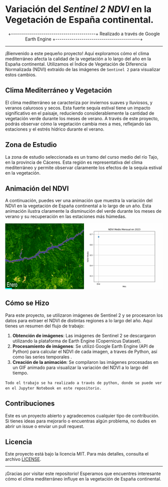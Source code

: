 # Variación del *Sentinel 2 NDVI* en la Vegetación de España continental. 

<div align="center">
+------------------------------------------+
 Realizado a través de Google Earth Engine 
+------------------------------------------+
</div>

----


¡Bienvenido a este pequeño proyecto! Aquí exploramos cómo el clima mediterráneo afecta la calidad de la vegetación a lo largo del año en la España continental. Utilizamos el Índice de Vegetación de Diferencia Normalizada (NDVI) extraído de las imágenes de `Sentinel 2` para visualizar estos cambios.

## Clima Mediterráneo y Vegetación

El clima mediterráneo se caracteriza por inviernos suaves y lluviosos, y veranos calurosos y secos. Esta fuerte sequía estival tiene un impacto significativo en el paisaje, reduciendo considerablemente la cantidad de vegetación verde durante los meses de verano. A través de este proyecto, podrás observar cómo la vegetación cambia mes a mes, reflejando las estaciones y el estrés hídrico durante el verano.

## Zona de Estudio

La zona de estudio seleccionada es un tramo del curso medio del río Tajo, en la provincia de Cáceres. Esta región es representativa del clima mediterráneo y permite observar claramente los efectos de la sequía estival en la vegetación.

## Animación del NDVI

A continuación, puedes ver una animación que muestra la variación del NDVI en la vegetación de España continental a lo largo de un año. Esta animación ilustra claramente la disminución del verde durante los meses de verano y su recuperación en las estaciones más húmedas.

![Animación del NDVI](animations/combined_ndvi_animation.gif)

## Cómo se Hizo

Para este proyecto, se utilizaron imágenes de Sentinel 2 y se procesaron los datos para extraer el NDVI de distintas regiones a lo largo del año. Aquí tienes un resumen del flujo de trabajo:

1. **Obtención de imágenes**: Las imágenes de Sentinel 2 se descargaron utilizando la plataforma de Earth Engine (Copernicus Dataset).
2. **Procesamiento de imágenes**: Se utilizó Google Earth Engine (API de Python) para calcular el NDVI de cada imagen, a traves de Python, así como las series temporales .
3. **Creación de la animación**: Se compilaron las imágenes procesadas en un GIF animado para visualizar la variación del NDVI a lo largo del tiempo.

`Todo el trabajo se ha realizado a través de python, donde se puede ver en el Jupyter Notebook en este repositorio.`

## Contribuciones

Este es un proyecto abierto y agradecemos cualquier tipo de contribución. Si tienes ideas para mejorarlo o encuentras algún problema, no dudes en abrir un issue o enviar un pull request.

## Licencia

Este proyecto está bajo la licencia MIT. Para más detalles, consulta el archivo [LICENSE](LICENSE).

---

¡Gracias por visitar este repositorio! Esperamos que encuentres interesante cómo el clima mediterráneo influye en la vegetación de España continental.



